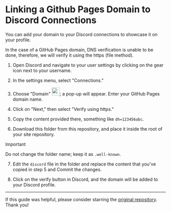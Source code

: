 # Linking a Github Pages Domain to Discord Connections

You can add your domain to your Discord connections to showcase it on your profile.

In the case of a GitHub Pages domain, DNS verification is unable to be done, therefore, we will verify it using the https (file method).

1. Open Discord and navigate to your user settings by clicking on the gear icon next to your username.

2. In the settings menu, select "Connections."

3. Choose "Domain" <img src="https://github.com/oyepriyansh/.well-known/assets/83062406/ed6ec647-f3d1-432e-bf00-94afdc4afdff" height="25px">; a pop-up will appear. Enter your GitHub Pages domain name.

4. Click on "Next," then select "Verify using https."

5. Copy the content provided there, something like `dh=123456abc`.

6. Download this folder from this repository, and place it inside the root of your site repository.

> [!IMPORTANT]  
> Do not change the folder name; keep it as `.well-known`.

7. Edit the `discord` file in the folder and replace the content that you've copied in step 5 and Commit the changes.

9. Click on the verify button in Discord, and the domain will be added to your Discord profile.

--- 

If this guide was helpful, please consider starring the [original repository](https://github.com/oyepriyansh/.well-known). Thank you!